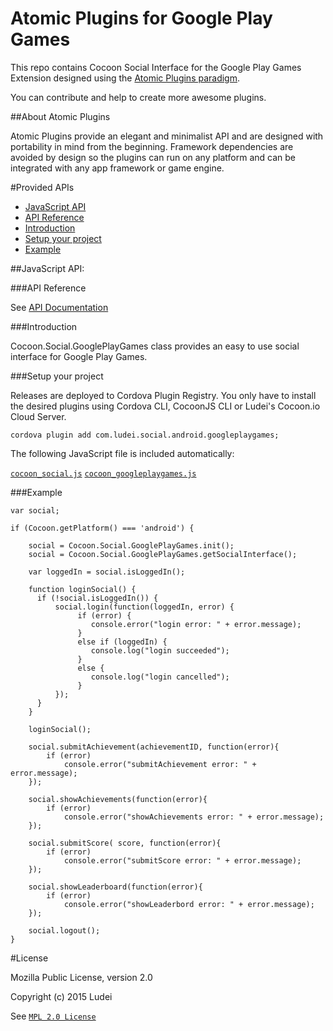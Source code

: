 Atomic Plugins for Google Play Games
========================================

This repo contains Cocoon Social Interface for the Google Play Games Extension designed using the [Atomic Plugins paradigm](#about-atomic-plugins). 

You can contribute and help to create more awesome plugins.

##About Atomic Plugins

Atomic Plugins provide an elegant and minimalist API and are designed with portability in mind from the beginning. Framework dependencies are avoided by design so the plugins can run on any platform and can be integrated with any app framework or game engine. 

#Provided APIs

  * [JavaScript API](#javascript-api)
  * [API Reference](#api-reference)
  * [Introduction](#introduction)
  * [Setup your project](#setup-your-project)
  * [Example](#example-1)

##JavaScript API:

###API Reference

See [API Documentation](http://ludei.github.io/cocoon-common/dist/doc/js/Cocoon.Social.GooglePlayGames.html)

###Introduction 

Cocoon.Social.GooglePlayGames class provides an easy to use social interface for Google Play Games. 

###Setup your project

Releases are deployed to Cordova Plugin Registry. You only have to install the desired plugins using Cordova CLI, CocoonJS CLI or Ludei's Cocoon.io Cloud Server.

    cordova plugin add com.ludei.social.android.googleplaygames;

The following JavaScript file is included automatically:

[`cocoon_social.js`](https://github.com/ludei/atomic-plugins-social/blob/master/src/js/cocoon_social.js)
[`cocoon_googleplaygames.js`](src/js/cocoon_googleplaygames.js)

###Example

	var social;

	if (Cocoon.getPlatform() === 'android') {
		
		social = Cocoon.Social.GooglePlayGames.init();
		social = Cocoon.Social.GooglePlayGames.getSocialInterface();
	
		var loggedIn = social.isLoggedIn();

		function loginSocial() {
		  if (!social.isLoggedIn()) {
		      social.login(function(loggedIn, error) {
		           if (error) {
		              console.error("login error: " + error.message);
		           }
		           else if (loggedIn) {
		              console.log("login succeeded");
		           }
		           else {
		              console.log("login cancelled");
		           }
		      });
		  }
		}

		loginSocial();

	    social.submitAchievement(achievementID, function(error){
	    	if (error)
	        	console.error("submitAchievement error: " + error.message);
		});

		social.showAchievements(function(error){
	    	if (error)
	        	console.error("showAchievements error: " + error.message);
		});

		social.submitScore( score, function(error){
    		if (error)
        		console.error("submitScore error: " + error.message);
		});

		social.showLeaderboard(function(error){
   			if (error)
     			console.error("showLeaderbord error: " + error.message);
		});

	    social.logout();
	}

#License

Mozilla Public License, version 2.0

Copyright (c) 2015 Ludei 

See [`MPL 2.0 License`](LICENSE)